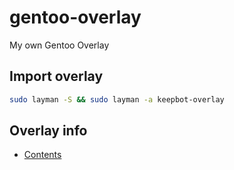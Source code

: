 # gentoo-overlay

My own Gentoo Overlay

## Import overlay

```bash
sudo layman -S && sudo layman -a keepbot-overlay
```

## Overlay info

* [Contents](CONTENTS.md)
